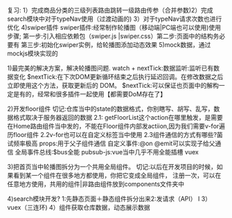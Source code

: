 复习:
1）完成商品分类的三级列表路由跳转一级路由传参（合并参数)2）完成search模块中对于typeNav使用（过渡动画的)
3）对于typeNav请求次数也进行优化
4)swiper插件
swiper插件:经常制作轮播图（移动端|PC端也可以使用)使用步骤;
第一步:引入相应依赖包（swiper.js |swiper.css）第二步:页面中的结构务必要有
第三步:初始化swiper实例，给轮播图添加动态效果
5)mock数据，通过mockjs模块实现的 

1)最完美的解决方案，解决轮播图问题.
watch + nextTick:数据监听:监听已有数据变化
$nextTick:在下次DOM更新循环结束之后执行延迟回调。在修改数据之后立即使用这个方法，获取更新后的 DOM。
$nextTick:可以保证也页面中的解构一定是有的，经常和很多插件一起使用【都需要DoM存在了】

2)开发floor组件
切记:仓库当中的state的数据格式，你别瞎写、胡写、乱写，数据格式取决于服务器返回的数据
2.1: getFloorList这个action在哪里触发，是需要在Home路由组件当中发的，不能在Floor组件内部发actiion,因为我们需要v-for遍历floor组件
2.2v-for也可以在自定义标签当中使用
2.3组件通信的方式有哪些?菌试频率极高
    props:用于父子组件通信
    自定义事件:@on @emit可以实现子给父通信
    全局事件总线:$bus全能
    pubsub-js:vue当中几乎不用全能插槽
    vuex

3)把首页当中轮播图拆分为一个共用全局组件。
切记:以后在开发项目的时候，如果看到某一个组件在很多地方都使用，你把它变成全局组件，
注册一次，可以在任意地方使用，共用的组件|非路由组件放到components文件夹中

4)search模块开发?
1:先静态页面＋静态组件拆分出来2:发请求（API） I
3） vuex（三连环)
4）组件获取仓库数据，动态展示数据